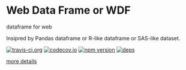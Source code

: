 
# Web Data Frame or WDF

dataframe for web

Insipred by Pandas dataframe or R-like dataframe or SAS-like dataset.

[![travis-ci.org](https://travis-ci.org/walnutgeek/wdf.svg?branch=master)](https://travis-ci.org/walnutgeek/wdf)
[![codecov.io](https://codecov.io/github/walnutgeek/wdf/coverage.svg?branch=master)](https://codecov.io/github/walnutgeek/wdf?branch=master)
[![npm version](https://badge.fury.io/js/wdf.svg)](https://www.npmjs.com/package/wdf)
[![deps](https://david-dm.org/username/repo.svg)](https://david-dm.org/walnutgeek/wdf)

[more details](https://walnutgeek.github.io/wdf)
